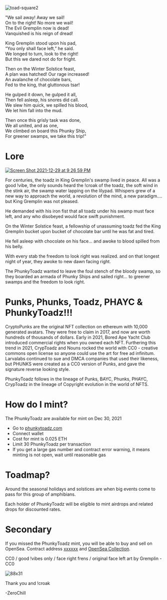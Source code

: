 ![toad-square2](https://user-images.githubusercontent.com/96514988/147785240-1cff1b91-6abe-4ba9-8e1f-85f8b878693d.png)

"We sail away! Away we sail!  
On to the right! No more we wail!  
The Evil Gremplin now is dead!  
Vanquished is his reign of dread!  

King Gremplin stood upon his pad,  
“You only shall face left,” he said.  
We longed to turn, look to the right!  
But this we dared not do for fright.  

Then on the Winter Solstice feast,  
A plan was hatched! Our rage increased!  
An avalanche of chocolate bars,  
Fed to the king, that gluttonous tsar!  

He gulped it down, he gulped it all,  
Then fell asleep, his snores did call.  
We slew him quick, we spilled his blood,  
We let him fall into the mud.

Then once this grisly task was done,  
We all united, and as one,  
We climbed on board this Phunky Ship,  
For greener swamps, we take this trip!"


# Lore

[![Screen Shot 2021-12-29 at 9 26 59 PM](https://user-images.githubusercontent.com/96514988/147724091-3ce3c732-381c-42d9-8c65-fa3ac0c4a20e.png)](https://www.youtube.com/watch?v=e55ug76ZIDI)


For centuries, the toadz in King Gremplin's swamp lived in peace. All was a good !vibe, the only sounds heard the !croak of the toadz, the soft wind in the stink air, the swamp water lapping on the lilypad. Whispers grew of a new way to approach the world, a revolution of the mind, a new paradigm.... but King Gremplin was not pleased.

He demanded with his iron fist that all toadz under his swamp must face left, and any who disobeyed would face swift punishment.

On the Winter Solstice feast, a fellowship of unassuming toadz fed the King Gremplin bucket upon bucket of chocolate bar until he was fat and tired.

He fell asleep with chocolate on his face... and awoke to blood spilled from his belly.

With every stab the freedom to look right was realized. and on that longest night of year, they awoke to new dawn facing right.

The PhunkyToadz wanted to leave the foul stench of the bloody swamp, so they boarded an armada of Phunky Ships and sailed right... to greener swamps and the freedom to look right.


# Punks, Phunks, Toadz, PHAYC & PhunkyToadz!!!

CryptoPunks are the original NFT collection on ethereum with 10,000 generated avatars. They were free to claim in 2017, and now are worth hundreds of thousands of dollars. Early in 2021, Bored Ape Yacht Club introduced commercial rights when you owned each NFT. Furthering this trend in 2021, CrypToadz and Nouns rocked the world with CC0 - creative commons open license so anyone could use the art for free ad infinitum. Larvalabs continued to sue and DMCA companies that used their likeness, but PHUNKS were created as a CC0 version of Punks, and gave the signature reverse looking style.

PhunkyToadz follows in the lineage of Punks, BAYC, Phunks, PHAYC, CrypToadz in the lineage of Copyright evolution in the world of NFTS.


# How do I mint?

The PhunkyToadz are available for mint on Dec 30, 2021

* Go to [phunkytoadz.com](https://phunkytoadz.com/)
* Connect wallet
* Cost for mint is 0.025 ETH
* Limit 30 PhunkyToadz per transaction
* If you get a large gas number and contract error warning, it means minting is not open, wait until reasonable gas



# Toadmap?

Around the seasonal holidays and solstices are when big events come to pass for this group of amphibians. 

Each holder of PhunkyToadz will be eligible to mint airdrops and related drops for discounted rates.


# Secondary

If you missed the PhunkyToadz mint, you will be able to buy and sell on OpenSea. Contract address [xxxxxx](#) and [OpenSea Collection](#). 


CC0 / good !vibes only / face right frens / original face left art by Gremplin - CC0

![88x31](https://user-images.githubusercontent.com/96514988/147050178-6059d9e0-daa4-4243-b35f-43b7d924510a.png)


Thank you and !croak

-ZeroChill
